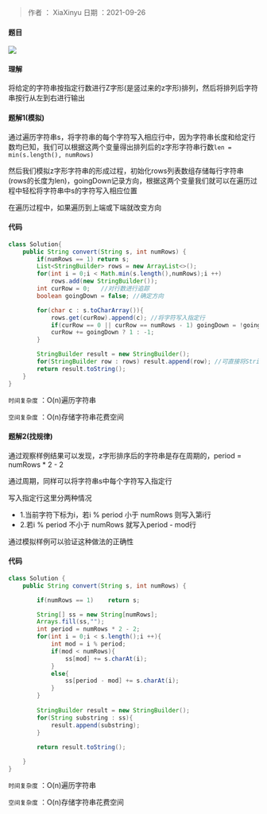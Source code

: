 >作者 ： XiaXinyu
>日期 ：2021-09-26

#### 题目

![](https://z3.ax1x.com/2021/09/26/46bves.png)



#### 理解

将给定的字符串按指定行数进行Z字形(是竖过来的z字形)排列，然后将排列后字符串按行从左到右进行输出





#### 题解1(模拟)

通过遍历字符串s，将字符串的每个字符写入相应行中，因为字符串长度和给定行数均已知，我们可以根据这两个变量得出排列后的z字形字符串行数`len = min(s.length(), numRows)`

然后我们模拟z字形字符串的形成过程，初始化rows列表数组存储每行字符串(rows的长度为len)，goingDown记录方向，根据这两个变量我们就可以在遍历过程中轻松将字符串中s的字符写入相应位置

在遍历过程中，如果遍历到上端或下端就改变方向


#### 代码

```java
class Solution{
    public String convert(String s, int numRows) {
        if(numRows == 1) return s;
        List<StringBuilder> rows = new ArrayList<>(); 
        for(int i = 0;i < Math.min(s.length(),numRows);i ++)
            rows.add(new StringBuilder());
        int curRow = 0;   //对行数进行追踪
        boolean goingDown = false; //确定方向

        for(char c : s.toCharArray()){
            rows.get(curRow).append(c); //将字符写入指定行
            if(curRow == 0 || curRow == numRows - 1) goingDown = !goingDown; //遍历到两端改变方向
            curRow += goingDown ? 1 : -1;
        }

        StringBuilder result = new StringBuilder();
        for(StringBuilder row : rows) result.append(row); //可直接将StringBuilder对象加入result中
        return result.toString();
    }
}
```



`时间复杂度` ：O(n)遍历字符串

`空间复杂度` ：O(n)存储字符串花费空间



#### 题解2(找规律)

通过观察样例结果可以发现，z字形排序后的字符串是存在周期的，period = numRows * 2 - 2

通过周期，同样可以将字符串s中每个字符写入指定行

写入指定行这里分两种情况

* 1.当前字符下标为i，若i % period 小于 numRows 则写入第i行
* 2.若i % period 不小于 numRows 就写入period - mod行

通过模拟样例可以验证这种做法的正确性

#### 代码

```java
class Solution {
    public String convert(String s, int numRows) {

        if(numRows == 1)    return s;

        String[] ss = new String[numRows];
        Arrays.fill(ss,"");
        int period = numRows * 2 - 2;
        for(int i = 0;i < s.length();i ++){
            int mod = i % period; 
            if(mod < numRows){
                ss[mod] += s.charAt(i);
            }
            else{
                ss[period - mod] += s.charAt(i);
            }
        }
        
        StringBuilder result = new StringBuilder();
        for(String substring : ss){
            result.append(substring);
        }
        
        return result.toString();

    }
}
```





`时间复杂度` ：O(n)遍历字符串

`空间复杂度` ：O(n)存储字符串花费空间
